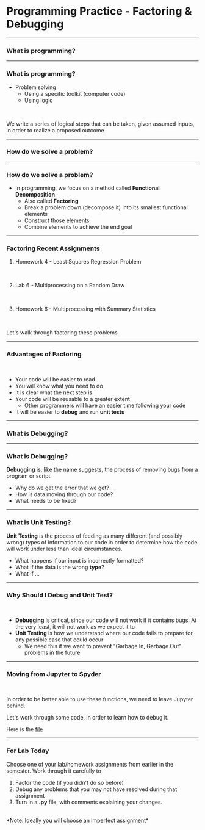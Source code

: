 <!--
$theme: gaia
template: invert
-->

# Programming Practice - Factoring & Debugging

---

### What is programming?

---

### What is programming?

- Problem solving
	- Using a specific toolkit (computer code)
	- Using logic

<br>

We write a series of logical steps that can be taken, given assumed inputs, in order to realize a proposed outcome

---

### How do we solve a problem?

---

### How do we solve a problem?

- In programming, we focus on a method called **Functional Decomposition**
	- Also called **Factoring**
	- Break a problem down (decompose it) into its smallest functional elements
	- Construct those elements
	- Combine elements to achieve the end goal

---

### Factoring Recent Assignments

1) Homework 4 - Least Squares Regression Problem
<br>

2) Lab 6 - Multiprocessing on a Random Draw
<br>

3) Homework 6 - Multiprocessing with Summary Statistics

<br>

Let's walk through factoring these problems


---

### Advantages of Factoring

<br>

- Your code will be easier to read
- You will know what you need to do
- It is clear what the next step is
- Your code will be reusable to a greater extent
	- Other programmers will have an easier time following your code
- It will be easier to **debug** and run **unit tests**

---

### What is Debugging?

---

### What is Debugging?

**Debugging** is, like the name suggests, the process of removing bugs from a program or script.

- Why do we get the error that we get?
- How is data moving through our code?
- What needs to be fixed?


---

### What is Unit Testing?

**Unit Testing** is the process of feeding as many different (and possibly wrong) types of information to our code in order to determine how the code will work under less than ideal circumstances.

- What happens if our input is incorrectly formatted?
- What if the data is the wrong **type**?
- What if ...

---

### Why Should I Debug and Unit Test?

<br>

- **Debugging** is critical, since our code will not work if it contains bugs. At the very least, it will not work as we expect it to
- **Unit Testing** is how we understand where our code fails to prepare for any possible case that could occur
	- We need this if we want to prevent "Garbage In, Garbage Out" problems in the future


---

### Moving from Jupyter to Spyder

<br>

In order to be better able to use these functions, we need to leave Jupyter behind.

Let's work through some code, in order to learn how to debug it.

Here is the [file](https://raw.githubusercontent.com/dustywhite7/Econ8320/master/LabCode/debuggingExercise.py)


---

### For Lab Today

Choose one of your lab/homework assignments from earlier in the semester. Work through it carefully to 
1) Factor the code (if you didn't do so before)
2) Debug any problems that you may not have resolved during that assignment
3) Turn in a **.py** file, with comments explaining your changes.
<br>
*Note: Ideally you will choose an imperfect assignment*